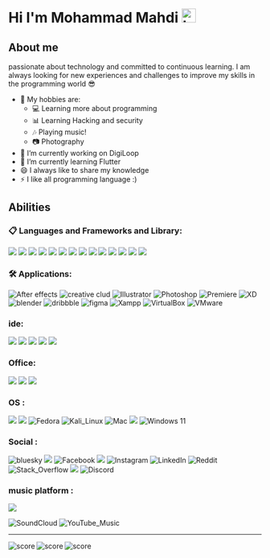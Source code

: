 # Hi I'm Mohammad Mahdi <img src="https://user-images.githubusercontent.com/1303154/88677602-1635ba80-d120-11ea-84d8-d263ba5fc3c0.gif" width="28px" height="28px" alt="hi">

## About me

passionate about technology and committed to continuous learning. I am always looking for new experiences and challenges to improve my skills in the programming world 😎
- 🎸 My hobbies are:
  - 💻 Learning more about programming
  - 📊 Learning Hacking and security
  - 🎶 Playing music!
  - 📷 Photography
- 🔭 I’m currently working on DigiLoop
- 🌱 I’m currently learning Flutter
- 😄 I always like to share my knowledge
- ⚡ I like all programming language :)

## Abilities

### 📋 Languages and Frameworks and Library:

  <a href="https://openai.com/chatgpt/" target="_blank"><img src="https://img.shields.io/badge/chatGPT-74aa9c?style=for-the-badge&logo=openai&logoColor=white" target="_blank"></a>
  <a href="https://en.wikipedia.org/wiki/HTML" target="_blank"><img src="https://img.shields.io/badge/html5-%23E34F26.svg?style=for-the-badge&logo=html5&logoColor=white" target="_blank"></a>
  <a href="https://en.wikipedia.org/wiki/CSS" target="_blank"><img src="https://img.shields.io/badge/css3-%231572B6.svg?style=for-the-badge&logo=css3&logoColor=white" target="_blank"></a>
  <a href="https://getbootstrap.com/" target="_blank"><img src="https://img.shields.io/badge/bootstrap-%238511FA.svg?style=for-the-badge&logo=bootstrap&logoColor=white" target="_blank"></a>
  <a href="https://en.wikipedia.org/wiki/JavaScript" target="_blank"><img src="https://img.shields.io/badge/javascript-%23323330.svg?style=for-the-badge&logo=javascript&logoColor=orange" target="_blank"></a>
  <a href="https://www.chartjs.org/" target="_blank"><img src="https://img.shields.io/badge/chart.js-F5788D.svg?style=for-the-badge&logo=chart.js&logoColor=white" target="_blank"></a>
  <a href="https://git-scm.com/" target="_blank"><img src="https://img.shields.io/badge/git-%23F05033.svg?style=for-the-badge&logo=git&logoColor=white" target="_blank"></a>
  <a href="https://httpd.apache.org/" target="_blank"><img src="https://img.shields.io/badge/Apache-D22128?style=for-the-badge&logo=Apache&logoColor=white" target="_blank"></a>
  <a href="https://en.wikipedia.org/wiki/Markdown" target="_blank"><img src="https://img.shields.io/badge/Markdown-000000?style=for-the-badge&logo=markdown&logoColor=white"></a>
  <a href="https://www.w3schools.com/cs/cs_intro.php" target="_blank"><img src="https://img.shields.io/badge/C%23-239120?style=for-the-badge&logo=csharp&logoColor=white"></a>
  <a href="https://dart.dev/overview" target="_blank"><img src="https://img.shields.io/badge/Dart-0175C2?style=for-the-badge&logo=dart&logoColor=white"></a>
  <a href="https://en.wikipedia.org/wiki/PHP" target="_blank"><img src="https://img.shields.io/badge/PHP-777BB4?style=for-the-badge&logo=php&logoColor=white"></a>
  <a href="https://www.python.org/about/" target="_blank"><img src="https://img.shields.io/badge/Python-FFD43B?style=for-the-badge&logo=python&logoColor=blue"></a>
  <a href="https://flutter.dev/" target="_blank"><img src="https://img.shields.io/badge/Flutter-02569B?style=for-the-badge&logo=flutter&logoColor=white" target="_blank"></a> 
  
### 🛠️ Applications:
  ![After effects](https://img.shields.io/badge/Adobe%20after%20affects-CF96FD?style=for-the-badge&logo=Adobe%20after%20effects&logoColor=393665)
  ![creative clud](https://img.shields.io/badge/Adobe%20Creative%20Cloud-DA1F26?style=for-the-badge&logo=Adobe%20Creative%20Cloud&logoColor=white)
  ![Illustrator](https://img.shields.io/badge/Adobe%20Illustrator-FF9A00?style=for-the-badge&logo=adobe%20illustrator&logoColor=white)
  ![Photoshop](https://img.shields.io/badge/Adobe%20Photoshop-31A8FF?style=for-the-badge&logo=Adobe%20Photoshop&logoColor=black)
  ![Premiere](https://img.shields.io/badge/Adobe%20Premiere%20Pro-9999FF?style=for-the-badge&logo=Adobe%20Premiere%20Pro&logoColor=white)
  ![XD](https://img.shields.io/badge/Adobe%20XD-470137?style=for-the-badge&logo=Adobe%20XD&logoColor=#FF61F6)
  ![blender](https://img.shields.io/badge/blender-%23F5792A.svg?style=for-the-badge&logo=blender&logoColor=white)
  ![dribbble](https://img.shields.io/badge/Dribbble-EA4C89?style=for-the-badge&logo=dribbble&logoColor=white)
  ![figma](https://img.shields.io/badge/Figma-F24E1E?style=for-the-badge&logo=figma&logoColor=white)
  ![Xampp](https://img.shields.io/badge/Xampp-F37623?style=for-the-badge&logo=xampp&logoColor=white)
  ![VirtualBox](https://img.shields.io/badge/VirtualBox-21416b?style=for-the-badge&logo=VirtualBox&logoColor=white)
  ![VMware](https://img.shields.io/badge/VMware-231f20?style=for-the-badge&logo=VMware&logoColor=white)

### ide:
  <a href="https://developer.android.com/studio" target="_blank"><img src="https://img.shields.io/badge/Android_Studio-3DDC84?style=for-the-badge&logo=android-studio&logoColor=white" target="_blank"></a> 
  <a href="https://visualstudio.microsoft.com/#vscode-section" target="_blank"><img src="https://img.shields.io/badge/VSCode-0078D4?style=for-the-badge&logo=visual%20studio%20code&logoColor=white" target="_blank"></a> 
  <a href="https://visualstudio.microsoft.com/" target="_blank"><img src="https://img.shields.io/badge/Visual_Studio-5C2D91?style=for-the-badge&logo=visual%20studio&logoColor=white" target="_blank"></a>
  <a href="https://www.jetbrains.com/phpstorm/promo/?source=google&medium=cpc&campaign=AMER_en_US-EST_PhpStorm_Branded&term=phpstorm&content=540240965911&gad_source=1&gclid=CjwKCAjw5Ky1BhAgEiwA5jGujsuqpgq9WWgOZEVV5ZEpvS_X-hBRulL_ca-fgrBzggM0STZtG_DZbxoCcqAQAvD_BwE" target="_blank"><img src="http://img.shields.io/badge/-PHPStorm-181717?style=for-the-badge&logo=phpstorm&logoColor=white" target="_blank"></a>
  <a href="https://www.jetbrains.com/pycharm/" target="_blank"><img src="https://img.shields.io/badge/PyCharm-000000.svg?&style=for-the-badge&logo=PyCharm&logoColor=white" target="_blank"></a>

### Office:
  <a href="https://www.microsoft.com/en-in/microsoft-365/microsoft-office" target="_blank"><img src="https://img.shields.io/badge/Microsoft_Office-D83B01?style=for-the-badge&logo=microsoft-office&logoColor=white" target="_blank"></a> 
  <a href="https://www.notion.so/" target="_blank"><img src="https://img.shields.io/badge/Notion-000000?style=for-the-badge&logo=notion&logoColor=white" target="_blank"></a> 
  <a href="https://obsidian.md/" target="_blank"><img src="https://img.shields.io/badge/Obsidian-483699?style=for-the-badge&logo=Obsidian&logoColor=white" target="_blank"></a> 

### OS :

  <a href="https://android.com/" target="_blank"><img src="https://img.shields.io/badge/Android-3DDC84?style=for-the-badge&logo=android&logoColor=white" target="_blank"></a>
  <a href="https://www.debian.org/" target="_blank"><img src="https://img.shields.io/badge/Debian-A81D33?style=for-the-badge&logo=debian&logoColor=white"></a>
  ![Fedora](https://img.shields.io/badge/Fedora-51A2DA?style=for-the-badge&logo=fedora&logoColor=white)
  ![Kali_Linux](https://img.shields.io/badge/Kali_Linux-557C94?style=for-the-badge&logo=kali-linux&logoColor=white)
  ![Mac](https://img.shields.io/badge/mac%20os-000000?style=for-the-badge&logo=apple&logoColor=white)
  <a href="https://ubuntu.com/" target="_blank"><img src="https://img.shields.io/badge/Ubuntu-E95420?style=for-the-badge&logo=ubuntu&logoColor=white" target="_blank"></a> 
  ![Windows 11](https://img.shields.io/badge/Windows_11-0078d4?style=for-the-badge&logo=windows-11&logoColor=white)

### Social :

  ![bluesky](https://img.shields.io/badge/Bluesky-0285FF?logo=bluesky&logoColor=fff&style=for-the-badge)
  <a href="https://dribbble.com/mmetehrani" target="_blank"><img src="https://img.shields.io/badge/Dribbble-EA4C89?style=for-the-badge&logo=dribbble&logoColor=white" target="_blank"></a> 
  ![Facebook](https://img.shields.io/badge/Facebook-1877F2?style=for-the-badge&logo=facebook&logoColor=white)
  <a href="https://github.com/MMETehrani" target="_blank"><img src="https://img.shields.io/badge/GitHub-100000?style=for-the-badge&logo=github&logoColor=white" target="_blank"></a> 
  ![Instagram](https://img.shields.io/badge/Instagram-E4405F?style=for-the-badge&logo=instagram&logoColor=white)
  ![LinkedIn](https://img.shields.io/badge/LinkedIn-0077B5?style=for-the-badge&logo=linkedin&logoColor=white)
  ![Reddit](https://img.shields.io/badge/Reddit-FF4500?style=for-the-badge&logo=reddit&logoColor=white)
  ![Stack_Overflow](https://img.shields.io/badge/Stack_Overflow-FE7A16?style=for-the-badge&logo=stack-overflow&logoColor=white)
  <a href="https://x.com/MMETehrani" target="_blank"><img src="https://img.shields.io/badge/X-000000?style=for-the-badge&logo=x&logoColor=white" target="_blank"></a> 
  ![Discord](https://img.shields.io/badge/Discord-5865F2?style=for-the-badge&logo=discord&logoColor=white)

### music platform :
   <a href="https://open.spotify.com/user/31vyttyrrzjtjhxji7dg4lfper64" target="_blank"><img src="https://img.shields.io/badge/Spotify-1ED760?&style=for-the-badge&logo=spotify&logoColor=white" target="_blank"></a> 
  
  ![SoundCloud](https://img.shields.io/badge/SoundCloud-FF3300?style=for-the-badge&logo=soundcloud&logoColor=white)
  ![YouTube_Music](https://img.shields.io/badge/YouTube_Music-FF0000?style=for-the-badge&logo=youtube-music&logoColor=white)

---

<img align="left" src="https://github-readme-streak-stats.herokuapp.com/?user=MMETehrani&theme=dracula" alt="score" />
<img align="center" src="https://github-readme-stats.vercel.app/api?username=MMETehrani&amp;show_icons=true&private=true&theme=dracula&hide=prs" alt="score" />
<img align="left" src="https://github-readme-stats.vercel.app/api/top-langs?username=MMETehrani&show_icons=true&locale=en&layout=compact&theme=dracula" alt="score" />


<a align="right" href="https://www.coffeebede.com/mmetehrani"><img class="img-fluid" align="left" style="width:200px;margin-left:1000px" src="https://coffeebede.ir/DashboardTemplateV2/app-assets/images/banner/default-yellow.svg" /></a>
